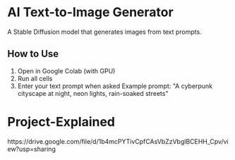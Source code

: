 # AI Text-to-Image Generator
A Stable Diffusion model that generates images from text prompts.
## How to Use
1. Open in Google Colab (with GPU)
2. Run all cells
3. Enter your text prompt when asked
Example prompt: "A cyberpunk cityscape at night, neon lights, rain-soaked streets"


<h1>Project-Explained</h1>
https://drive.google.com/file/d/1b4mcPYTivCpfCAsVbZzVbglBCEHH_Cpv/view?usp=sharing





